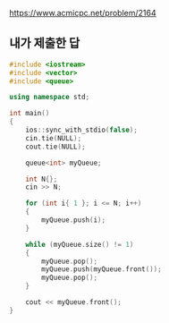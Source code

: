 https://www.acmicpc.net/problem/2164

내가 제출한 답
--------------
```cpp
#include <iostream>
#include <vector>
#include <queue>

using namespace std;

int main()
{
	ios::sync_with_stdio(false);
	cin.tie(NULL);
	cout.tie(NULL);

	queue<int> myQueue;

	int N{};
	cin >> N;

	for (int i{ 1 }; i <= N; i++)
	{
		myQueue.push(i);
	}

	while (myQueue.size() != 1)
	{
		myQueue.pop();
		myQueue.push(myQueue.front());
		myQueue.pop();
	}

	cout << myQueue.front();
}
```